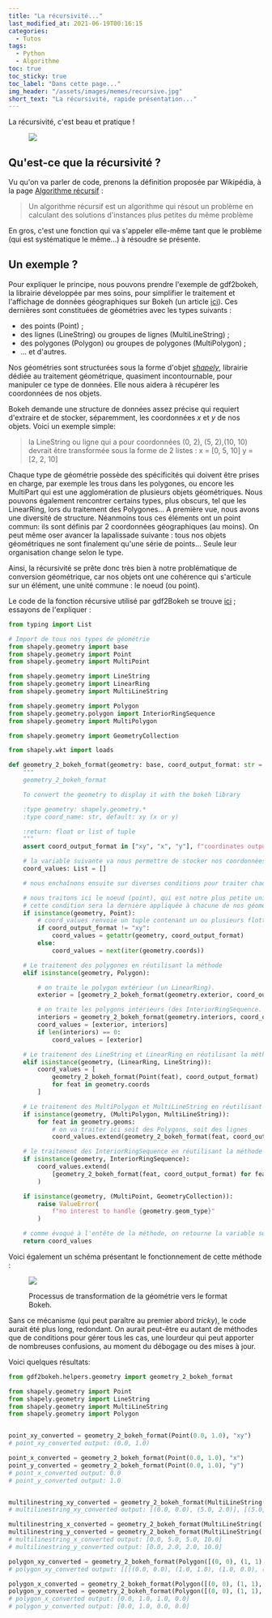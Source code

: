 ```yaml
---
title: "La récursivité..."
last_modified_at: 2021-06-19T00:16:15
categories:
  - Tutos
tags:
  - Python
  - Algorithme
toc: true
toc_sticky: true
toc_label: "Dans cette page..."
img_header: "/assets/images/memes/recursive.jpg"
short_text: "La récursivité, rapide présentation..."
---
```


La récursivité, c'est beau et pratique !

<figure style="width: 400px" id="img-header">
<a href="/assets/images/memes/recursive.jpg"><img src="/assets/images/memes/recursive.jpg"></a>
</figure>


## Qu'est-ce que la récursivité ?

Vu qu'on va parler de code, prenons la définition proposée par Wikipédia, à la page [Algorithme récursif](https://fr.wikipedia.org/wiki/Algorithme_r%C3%A9cursif) :

> Un algorithme récursif est un algorithme qui résout un problème en calculant des solutions d'instances plus petites du même problème

En gros, c'est une fonction qui va s'appeler elle-même tant que le problème (qui est systématique le même...) à résoudre se présente.


## Un exemple ?

Pour expliquer le principe, nous pouvons prendre l'exemple de gdf2bokeh, la librairie développée par mes soins, pour simplifier le traitement et l'affichage de données géographiques sur Bokeh (un article [ici](./_posts/2020-10-24-gdf2bokeh.md)). Ces dernières sont constituées de géométries avec les types suivants :

* des points (Point) ;
* des lignes (LineString) ou groupes de lignes (MultiLineString) ;
* des polygones (Polygon) ou groupes de polygones (MultiPolygon) ;
* ... et d'autres.

Nos géométries sont structurées sous la forme d'objet [_shapely_](https://shapely.readthedocs.io/en/stable/manual.html), librairie dédiée au traitement géométrique, quasiment incontournable, pour manipuler ce type de données. Elle nous aidera à récupérer les coordonnées de nos objets.

Bokeh demande une structure de données assez précise qui requiert d'extraire et de stocker, séparemment, les coordonnées _x_ et _y_ de nos objets. Voici un exemple simple:

> la LineString ou ligne qui a pour coordonnées (0, 2), (5, 2),(10, 10) devrait être transformée sous la forme de 2 listes : 
> x = [0, 5, 10]
> y = [2, 2, 10]


Chaque type de géométrie possède des spécificités qui doivent être prises en charge, par exemple les trous dans les polygones, ou encore les MultiPart qui est une agglomération de plusieurs objets géométriques. Nous pouvons également rencontrer certains types, plus obscurs, tel que les LinearRing, lors du traitement des Polygones...
A première vue, nous avons une diversité de structure. Néanmoins tous ces éléments ont un point commun: ils sont définis par 2 coordonnées géographiques (au moins). On peut même oser avancer la lapalissade suivante : tous nos objets géométriques ne sont finalement qu'une série de points... Seule leur organisation change selon le type.

Ainsi, la récursivité se prête donc très bien à notre problématique de conversion géométrique, car nos objets ont une cohérence qui s'articule sur un élément, une unité commune : le noeud (ou point).

Le code de la fonction récursive utilisé par gdf2Bokeh se trouve [ici](https://github.com/amauryval/gdf2bokeh/blob/master/gdf2bokeh/helpers/geometry.py#L22) ; essayons de l'expliquer :


```python
from typing import List

# Import de tous nos types de géométrie
from shapely.geometry import base
from shapely.geometry import Point
from shapely.geometry import MultiPoint

from shapely.geometry import LineString
from shapely.geometry import LinearRing
from shapely.geometry import MultiLineString

from shapely.geometry import Polygon
from shapely.geometry.polygon import InteriorRingSequence
from shapely.geometry import MultiPolygon

from shapely.geometry import GeometryCollection

from shapely.wkt import loads

def geometry_2_bokeh_format(geometry: base, coord_output_format: str = "xy") -> List:
    """
    geometry_2_bokeh_format

    To convert the geometry to display it with the bokeh library

    :type geometry: shapely.geometry.*
    :type coord_name: str, default: xy (x or y)

    :return: float or list of tuple
    """
    assert coord_output_format in ["xy", "x", "y"], f"coordinates output format {coord_output_format} not supported"

    # la variable suivante va nous permettre de stocker nos coordonnées. Elle sera le résultat de cette méthode récursive.
    coord_values: List = []

    # nous enchaînons ensuite sur diverses conditions pour traiter chaque type géométrique. Chaque condition va affecter ou ajouter de nouvelles valeurs à la variable 'coord_values'.

    # nous traitons ici le noeud (point), qui est notre plus petite unité et commune à tous les types de géométrie.
    # cette condition sera la dernière appliquée à chacune de nos géométries.
    if isinstance(geometry, Point):
        # coord_values renvoie un tuple contenant un ou plusieurs flottant(s) liste de coordonnées x et/ou y
        if coord_output_format != "xy":
            coord_values = getattr(geometry, coord_output_format)
        else:
            coord_values = next(iter(geometry.coords))

    # Le traitement des polygones en réutilisant la méthode
    elif isinstance(geometry, Polygon):

        # on traite le polygon extérieur (un LinearRing).
        exterior = [geometry_2_bokeh_format(geometry.exterior, coord_output_format)]

        # on traite les polygons intérieurs (des InteriorRingSequence.
        interiors = geometry_2_bokeh_format(geometry.interiors, coord_output_format)
        coord_values = [exterior, interiors]
        if len(interiors) == 0:
            coord_values = [exterior]

    # Le traitement des LineString et LinearRing en réutilisant la méthode
    elif isinstance(geometry, (LinearRing, LineString)):
        coord_values = [
            geometry_2_bokeh_format(Point(feat), coord_output_format)
            for feat in geometry.coords
        ]

    # Le traitement des MultiPolygon et MultiLineString en réutilisant la méthode
    if isinstance(geometry, (MultiPolygon, MultiLineString)):
        for feat in geometry.geoms:
            # on va traiter ici soit des Polygons, soit des lignes
            coord_values.extend(geometry_2_bokeh_format(feat, coord_output_format))

    # le traitement des InteriorRingSequence en réutilisant la méthode
    if isinstance(geometry, InteriorRingSequence):
        coord_values.extend(
            [geometry_2_bokeh_format(feat, coord_output_format) for feat in geometry]
        )

    if isinstance(geometry, (MultiPoint, GeometryCollection)):
        raise ValueError(
            f"no interest to handle {geometry.geom_type}"
        )

    # comme évoqué à l'entête de la méthode, on retourne la variable suivante, qui va s'alimenter progressivement grâce au rapel de la méthode dans chaque condition.
    return coord_values
```

Voici également un schéma présentant le fonctionnement de cette méthode :

<figure class="">

<a href="/assets/images/bokeh_geom_process.png"><img src="/assets/images/bokeh_geom_process.png"></a>

<figcaption>Processus de transformation de la géométrie vers le format Bokeh.</figcaption>
</figure>


Sans ce mécanisme (qui peut paraître au premier abord _tricky_), le code aurait été plus long, redondant. On aurait peut-être eu autant de méthodes que de conditions pour gérer tous les cas, une lourdeur qui peut apporter de nombreuses confusions, au moment du débogage ou des mises à jour.

Voici quelques résultats:

```python
from gdf2bokeh.helpers.geometry import geometry_2_bokeh_format

from shapely.geometry import Point
from shapely.geometry import LineString
from shapely.geometry import MultiLineString
from shapely.geometry import Polygon


point_xy_converted = geometry_2_bokeh_format(Point(0.0, 1.0), "xy")
# point_xy_converted output: (0.0, 1.0)

point_x_converted = geometry_2_bokeh_format(Point(0.0, 1.0), "x")
point_y_converted = geometry_2_bokeh_format(Point(0.0, 1.0), "y")
# point_x_converted output: 0.0
# point_y_converted output: 1.0


multilinestring_xy_converted = geometry_2_bokeh_format(MultiLineString([[(0, 0), (5, 2)], [(5, 2), (10, 10)]]), "xy")
# multilinestring_xy_converted output: [(0.0, 0.0), (5.0, 2.0)], [(5.0, 2.0), (10.0, 10.0)]

multilinestring_x_converted = geometry_2_bokeh_format(MultiLineString([[(0, 0), (5, 2)], [(5, 2), (10, 10)]]), "x")
multilinestring_y_converted = geometry_2_bokeh_format(MultiLineString([[(0, 0), (5, 2)], [(5, 2), (10, 10)]]), "y")
# multilinestring_x_converted output: [0.0, 5.0, 5.0, 10.0]
# multilinestring_y_converted output: [0.0, 2.0, 2.0, 10.0]

polygon_xy_converted = geometry_2_bokeh_format(Polygon([(0, 0), (1, 1), (1, 0), (0, 0)]), "xy")
# polygon_xy_converted output: [[[(0.0, 0.0), (1.0, 1.0), (1.0, 0.0), (0.0, 0.0)]]]

polygon_x_converted = geometry_2_bokeh_format(Polygon([(0, 0), (1, 1), (1, 0), (0, 0)]), "x")
polygon_y_converted = geometry_2_bokeh_format(Polygon([(0, 0), (1, 1), (1, 0), (0, 0)]), "y")
# polygon_x_converted output: [0.0, 1.0, 1.0, 0.0]
# polygon_y_converted output: [0.0, 1.0, 0.0, 0.0]
```